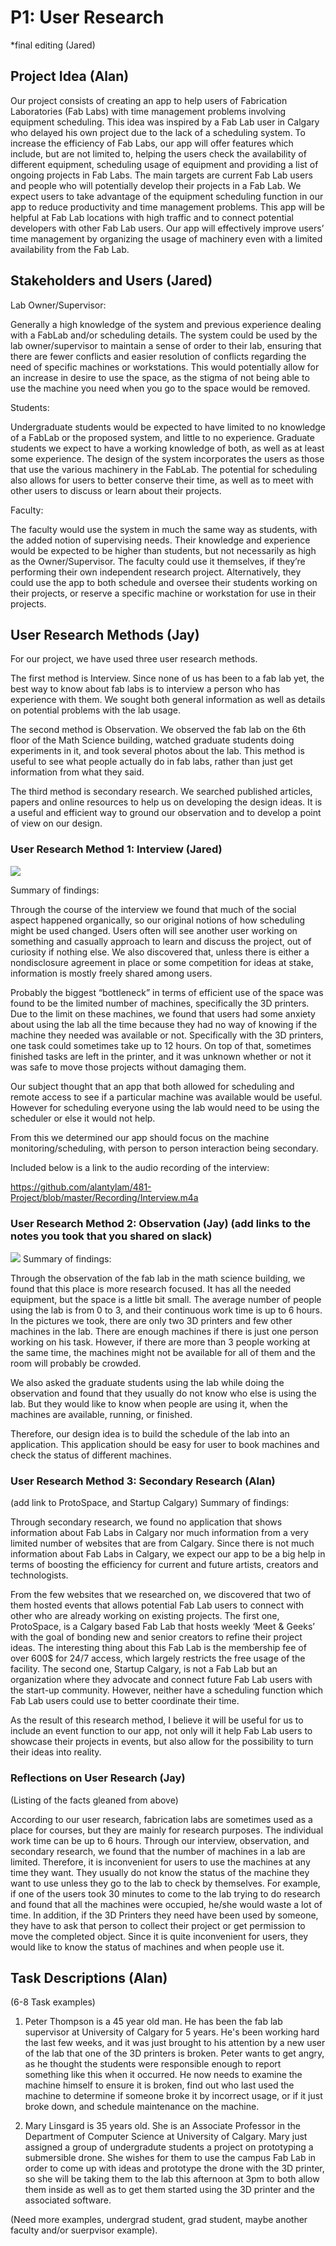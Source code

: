 # P1: User Research

*final editing (Jared)

## Project Idea (Alan)

Our project consists of creating an app to help users of Fabrication Laboratories (Fab Labs) with time management problems involving equipment scheduling. This idea was inspired by a Fab Lab user in Calgary who delayed his own project due to the lack of a scheduling system. To increase the efficiency of Fab Labs, our app will offer features which include, but are not limited to, helping the users check the availability of different equipment, scheduling usage of equipment and providing a list of ongoing projects in Fab Labs. The main targets are current Fab Lab users and people who will potentially develop their projects in a Fab Lab. We expect users to take advantage of the equipment scheduling function in our app to reduce productivity and time management problems. This app will be helpful at Fab Lab locations with high traffic and to connect potential developers with other Fab Lab users. Our app will effectively improve users’ time management by organizing the usage of machinery even with a limited availability from the Fab Lab.


## Stakeholders and Users (Jared)

Lab Owner/Supervisor:

Generally a high knowledge of the system and previous experience dealing with a FabLab and/or scheduling details.  The system could be used by the lab owner/supervisor to maintain a sense of order to their lab, ensuring that there are fewer conflicts and easier resolution of conflicts regarding the need of specific machines or workstations.  This would potentially allow for an increase in desire to use the space, as the stigma of not being able to use the machine you need when you go to the space would be removed.

Students: 

Undergraduate students would be expected to have limited to no knowledge of a FabLab or the proposed system, and little to no experience. Graduate students we expect to have a working knowledge of both, as well as at least some experience.
The design of the system incorporates the users as those that use the various machinery in the FabLab. The potential for scheduling also allows for users to better conserve their time, as well as to meet with other users to discuss or learn about their projects.

Faculty:

The faculty would use the system in much the same way as students, with the added notion of supervising needs. Their knowledge and experience would be expected to be higher than students, but not necessarily as high as the Owner/Supervisor.  The faculty could use it themselves, if they’re performing their own independent research project.  Alternatively, they could use the app to both schedule and oversee their students working on their projects, or reserve a specific machine or workstation for use in their projects.


## User Research Methods (Jay)

For our project, we have used three user research methods. 

The first method is Interview. Since none of us has been to a fab lab yet,  the best way to know about fab labs is to interview a person who has experience with them. We sought both general information as well as details on potential problems with the lab usage. 

The second method is Observation. We observed the fab lab on the 6th floor of the Math Science building, watched graduate students doing experiments in it, and took several photos about the lab. This method is useful to see what people actually do in fab labs, rather than just get information from what they said.

The third method is secondary research. We searched published articles, papers and online resources to help us on developing the design ideas. It is a useful and efficient way to ground our observation and to develop a point of view on our design.


### User Research Method 1: Interview (Jared)

![](https://github.com/alantylam/481-Project/blob/master/Photo/IMG_0813.JPG)

Summary of findings:

Through the course of the interview we found that much of the social aspect happened organically, so our original notions of how scheduling might be used changed. Users often will see another user working on something and casually approach to learn and discuss the project, out of curiosity if nothing else.  We also discovered that, unless there is either a nondisclosure agreement in place or some competition for ideas at stake, information is mostly freely shared among users. 

Probably the biggest “bottleneck” in terms of efficient use of the space was found to be the limited number of machines, specifically the 3D printers.  Due to the limit on these machines, we found that users had some anxiety about using the lab all the time because they had no way of knowing if the machine they needed was available or not.  Specifically with the 3D printers, one task could sometimes take up to 12 hours.  On top of that, sometimes finished tasks are left in the printer, and it was unknown whether or not it was safe to move those projects without damaging them.  

Our subject thought that an app that both allowed for scheduling and remote access to see if a particular machine was available would be useful. However for scheduling everyone using the lab would need to be using the scheduler or else it would not help.

From this we determined our app should focus on the machine monitoring/scheduling, with person to person interaction being secondary.

Included below is a link to the audio recording of the interview:

https://github.com/alantylam/481-Project/blob/master/Recording/Interview.m4a


### User Research Method 2: Observation (Jay) (add links to the notes you took that you shared on slack)

![](https://github.com/alantylam/481-Project/blob/master/Photo/IMG_0816.JPG)
Summary of findings:

Through the observation of the fab lab in the math science building, we found that this place is more research focused. It has all the needed equipment, but the space is a little bit small. The average number of people using the lab is from 0 to 3, and their continuous work time is up to 6 hours. In the pictures we took, there are only two 3D printers and few other machines in the lab. There are enough machines if there is just one person working on his task. However, if there are more than 3 people working at the same time, the machines might not be available for all of them and the room will probably be crowded. 

We also asked the graduate students using the lab while doing the observation and found that they usually do not know who else is using the lab. But they would like to know when people are using it, when the machines are available, running, or finished.

Therefore, our design idea is to build the schedule of the lab into an application. This application should be easy for user to book machines and check the status of different machines.

### User Research Method 3: Secondary Research (Alan)
(add link to ProtoSpace, and Startup Calgary)
Summary of findings:

Through secondary research, we found no application that shows information about Fab Labs in Calgary nor much information from a very limited number of websites that are from Calgary. Since there is not much information about Fab Labs in Calgary, we expect our app to be a big help in terms of boosting the efficiency for current and future artists, creators and technologists.

From the few websites that we researched on, we discovered that two of them hosted events that allows potential Fab Lab users to connect with other who are already working on existing projects. The first one, ProtoSpace, is a Calgary based Fab Lab that hosts weekly ‘Meet & Geeks’ with the goal of bonding new and senior creators to refine their project ideas.  The interesting thing about this Fab Lab is the membership fee of over 600$ for 24/7 access, which largely restricts the free usage of the facility.  The second one, Startup Calgary, is not a Fab Lab but an organization where they advocate and connect future Fab Lab users with the start-up community. However, neither have a scheduling function which Fab Lab users could use to better coordinate their time.

As the result of this research method, I believe it will be useful for us to include an event function to our app, not only will it help Fab Lab users to showcase their projects in events, but also allow for the possibility to turn their ideas into reality.

### Reflections on User Research (Jay)
(Listing of the facts gleaned from above)

According to our user research, fabrication labs are sometimes used as a place for courses, but they are mainly for research purposes. The individual work time can be up to 6 hours. Through our interview, observation, and secondary research, we found that the number of machines in a lab are limited. Therefore, it is inconvenient for users to use the machines at any time they want. They usually do not know the status of the machine they want to use unless they go to the lab to check by themselves. For example, if one of the users took 30 minutes to come to the lab trying to do research and found that all the machines were occupied, he/she would waste a lot of time. In addition, if the 3D Printers they need have been used by someone, they have to  ask that person to collect their project or get permission to move the completed object. Since it is quite inconvenient for users, they would like to know the status of machines and when people use it.


## Task Descriptions (Alan)
(6-8 Task examples)
1. Peter Thompson is a 45 year old man.  He has been the fab lab supervisor at University of Calgary for 5 years.  He's been working hard the last few weeks, and it was just brought to his attention by a new user of the lab that one of the 3D printers is broken. Peter wants to get angry, as he thought the students were responsible enough to report something like this when it occurred.  He now needs to examine the machine himself to ensure it is broken, find out who last used the machine to determine if someone broke it by incorrect usage, or if it just broke down, and schedule maintenance on the machine.

2. Mary Linsgard is 35 years old.  She is an Associate Professor in the Department of Computer Science at University of Calgary.  Mary just assigned a group of undergradute students a project on prototyping a submersible drone.  She wishes for them to use the campus Fab Lab in order to come up with ideas and prototype the drone with the 3D printer, so she will be taking them to the lab this afternoon at 3pm to both allow them inside as well as to get them started using the 3D printer and the associated software.  

(Need more examples, undergrad student, grad student, maybe another faculty and/or suerpvisor example).

<!-- 
## Resources
More insight into how to conduct certain methods
http://www.interaction-design.org/encyclopedia/
Sharp, H., Rogers, Y., and Preece, J. Interaction Design. (2002).
Moggridge, B. (2007) Designing Interactions. Cambridge, MA: The M.I.T. Press
http://designresearchtechniques.com/ - Even more research methods!
Task-centered Design Reading
Working through Task-Centered System Design. Greenberg, S. (2003) in Diaper, D. and Stanton, N. (Eds) The Handbook of Task Analysis for Human-Computer Interaction. Lawrence Erlbaum Associates.
-->
